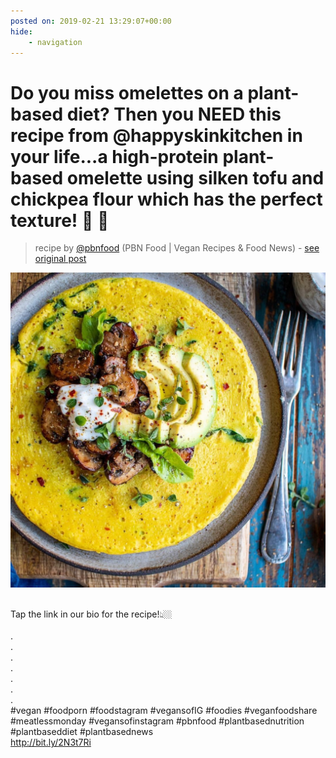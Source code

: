 ```yaml
---
posted on: 2019-02-21 13:29:07+00:00
hide:
    - navigation
---
```


# Do you miss omelettes on a plant-based diet? Then you NEED this recipe from @happyskinkitchen in your life...a high-protein plant-based omelette using silken tofu and chickpea flour which has the perfect texture! 🌱 🍳 ⠀ 

> recipe by [@pbnfood](https://www.instagram.com/pbnfood/) 
(PBN Food | Vegan Recipes & Food News) - [see original post](https://instagram.com/p/BuJUF9NlQGk)

![](../img/pbnfood_21-02-2019_1302.png)

⠀  
Tap the link in our bio for the recipe!👆🏼⠀  
⠀  
.⠀  
.⠀  
.⠀  
.⠀  
.⠀  
.⠀  
.⠀  
\#vegan \#foodporn \#foodstagram \#vegansofIG \#foodies \#veganfoodshare \#meatlessmonday \#vegansofinstagram \#pbnfood \#plantbasednutrition \#plantbaseddiet \#plantbasednews⠀  
http://bit.ly/2N3t7Ri   